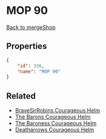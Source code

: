 # MOP 90

<no description available>

[Back to mergeShop](../merge-shops.md)

## Properties

```json
{
    "id": 336,
    "name": "MOP 90"
}
```

## Related

- [BraveSirRobins Courageous Helm](../items/20004-bravesirrobins-courageous-helm.md)
- [The Barons Courageous Helm](../items/20005-the-barons-courageous-helm.md)
- [The Baroness Courageous Helm](../items/20006-the-baroness-courageous-helm.md)
- [Deatharrows Courageous Helm](../items/20007-deatharrows-courageous-helm.md)

